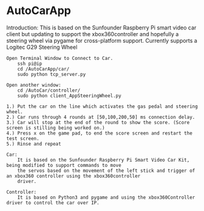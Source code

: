 # AutoCarApp
Introduction:
	This is based on the Sunfounder Raspberry Pi smart video car client but updating to support the xbox360controller and hopefully a steering wheel via pygame for cross-platform support. Currently supports a Logitec G29 Steering Wheel

	Open Terminal Window to Connect to Car.
		ssh pi@ip
		cd /AutoCarApp/car/
		sudo python tcp_server.py

	Open another window:
		cd /AutoCar/controller/
		sudo python client_AppSteeringWheel.py
	
	1.) Put the car on the line which activates the gas pedal and steering wheel. 
	2.) Car runs through 4 rounds at [50,100,200,50] ms connection delay.
	3.) Car will stop at the end of the round to show the score. (Score screen is stilling being worked on.)
	4.) Press x on the game pad, to end the score screen and restart the test screen.
	5.) Rinse and repeat

	Car:
		It is based on the Sunfounder Raspberry Pi Smart Video Car Kit, being modified to support commands to move
		the servos based on the movement of the left stick and trigger of an xbox360 controller using the xbox360controller
		driver.

	Controller:
		It is based on Python3 and pygame and using the xbox360Controller driver to control the car over IP.
